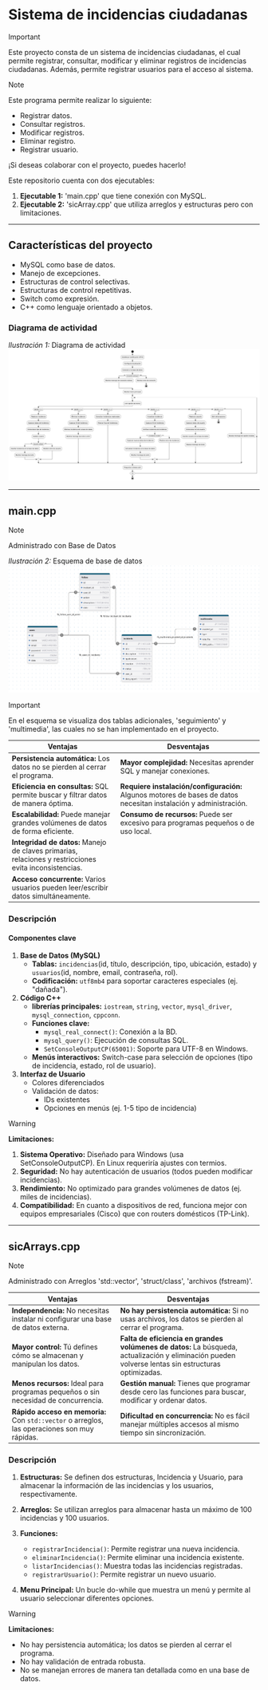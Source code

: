 # **Sistema de incidencias ciudadanas**

>[!IMPORTANT]
> 
> Este proyecto consta de un sistema de incidencias ciudadanas, el cual permite registrar, consultar, modificar y eliminar registros de incidencias ciudadanas. Además, permite registrar usuarios para el acceso al sistema.

>[!NOTE]
>
> Este programa permite realizar lo siguiente:
> - Registrar datos.
> - Consultar registros.
> - Modificar registros.
> - Eliminar registro.
> - Registrar usuario.
>
> ¡Si deseas colaborar con el proyecto, puedes hacerlo!
> 
> Este repositorio cuenta con dos ejecutables:
> 1. **Ejecutable 1:** 'main.cpp' que tiene conexión con MySQL.
> 2. **Ejecutable 2:** 'sicArray.cpp' que utiliza arreglos y estructuras pero con limitaciones.

---

## **Características del proyecto**
- MySQL como base de datos.
- Manejo de excepciones.
- Estructuras de control selectivas.
- Estructuras de control repetitivas.
- Switch como expresión.
- C++ como lenguaje orientado a objetos.

### **Diagrama de actividad**

_Ilustración 1:_ Diagrama de actividad
![diagrama de actividad.png](files/diagrama%20de%20actividad.png)

---

## **main.cpp**

>[!NOTE]
>
>Administrado con Base de Datos

_Ilustración 2:_ Esquema de base de datos
![img.png](files/Esquema%20de%20BD.png)

>[!IMPORTANT]
> 
> En el esquema se visualiza dos tablas adicionales, 'seguimiento' y 'multimedia', las cuales no se han implementado en el proyecto.


| Ventajas                                                                                               | Desventajas                                                                                                       |
| ------------------------------------------------------------------------------------------------------ | ----------------------------------------------------------------------------------------------------------------- |
| **Persistencia automática:** Los datos no se pierden al cerrar el programa.                            | **Mayor complejidad:** Necesitas aprender SQL y manejar conexiones.                                               |
| **Eficiencia en consultas:** SQL permite buscar y filtrar datos de manera óptima.                      | **Requiere instalación/configuración:** Algunos motores de bases de datos necesitan instalación y administración. |
| **Escalabilidad:** Puede manejar grandes volúmenes de datos de forma eficiente.                        | **Consumo de recursos:** Puede ser excesivo para programas pequeños o de uso local.                               |
| **Integridad de datos:** Manejo de claves primarias, relaciones y restricciones evita inconsistencias. |                                                                                                                   |
| **Acceso concurrente:** Varios usuarios pueden leer/escribir datos simultáneamente.                    |                                                                                                                   |

### **Descripción**

#### **Componentes clave**
1. **Base de Datos (MySQL)**
   - **Tablas:** `incidencias`(id, título, descripción, tipo, ubicación, estado) y `usuarios`(id, nombre, email, contraseña, rol).
   - **Codificación:** `utf8mb4` para soportar caracteres especiales (ej. "dañada").
2. **Código C++**
   - **librerías principales:** `iostream`, `string`, `vector`, `mysql_driver`, `mysql_connection`, `cppconn`.
   - **Funciones clave:**
     - `mysql_real_connect()`: Conexión a la BD.
     - `mysql_query()`: Ejecución de consultas SQL.
     - `SetConsoleOutputCP(65001)`: Soporte para UTF-8 en Windows.
   - **Menús interactivos:** Switch-case para selección de opciones (tipo de incidencia, estado, rol de usuario).
3. **Interfaz de Usuario**
   - Colores diferenciados
   - Validación de datos:
     - IDs existentes
     - Opciones en menús (ej. 1-5 tipo de incidencia)

> [!WARNING]
>
> **Limitaciones:**
> 1. **Sistema Operativo:** Diseñado para Windows (usa SetConsoleOutputCP). En Linux requeriría ajustes con termios.
> 2. **Seguridad:** No hay autenticación de usuarios (todos pueden modificar incidencias).
> 3. **Rendimiento:** No optimizado para grandes volúmenes de datos (ej. miles de incidencias).
> 4. **Compatibilidad:** En cuanto a dispositivos de red, funciona mejor con equipos empresariales (Cisco) que con routers domésticos (TP-Link).

---

## **sicArrays.cpp**

>[!NOTE]
> 
>Administrado con Arreglos 'std::vector', 'struct/class', 'archivos (fstream)'.

| Ventajas                                                                                     | Desventajas                                                                                                                                         |
| -------------------------------------------------------------------------------------------- | --------------------------------------------------------------------------------------------------------------------------------------------------- |
| **Independencia:** No necesitas instalar ni configurar una base de datos externa.            | **No hay persistencia automática:** Si no usas archivos, los datos se pierden al cerrar el programa.                                                |
| **Mayor control:** Tú defines cómo se almacenan y manipulan los datos.                       | **Falta de eficiencia en grandes volúmenes de datos:** La búsqueda, actualización y eliminación pueden volverse lentas sin estructuras optimizadas. |
| **Menos recursos:** Ideal para programas pequeños o sin necesidad de concurrencia.           | **Gestión manual:** Tienes que programar desde cero las funciones para buscar, modificar y ordenar datos.                                           |
| **Rápido acceso en memoria:** Con `std::vector` o arreglos, las operaciones son muy rápidas. | **Dificultad en concurrencia:** No es fácil manejar múltiples accesos al mismo tiempo sin sincronización.                                           |

### **Descripción**

1. **Estructuras:** Se definen dos estructuras, Incidencia y Usuario, para almacenar la información de las incidencias y los usuarios, respectivamente.

2. **Arreglos:** Se utilizan arreglos para almacenar hasta un máximo de 100 incidencias y 100 usuarios.

3. **Funciones:** 
   - `registrarIncidencia()`: Permite registrar una nueva incidencia.
   - `eliminarIncidencia()`: Permite eliminar una incidencia existente.
   - `listarIncidencias()`: Muestra todas las incidencias registradas.
   - `registrarUsuario()`: Permite registrar un nuevo usuario.

4. **Menu Principal:** Un bucle do-while que muestra un menú y permite al usuario seleccionar diferentes opciones.

> [!WARNING] 
> 
> **Limitaciones:**
> 
> - No hay persistencia automática; los datos se pierden al cerrar el programa.
> - No hay validación de entrada robusta.
> - No se manejan errores de manera tan detallada como en una base de datos.